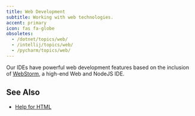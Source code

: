 ```yaml
---
title: Web Development
subtitle: Working with web technologies.
accent: primary
icon: fas fa-globe
obsoletes:
  - /dotnet/topics/web/
  - /intellij/topics/web/
  - /pycharm/topics/web/
---
```


Our IDEs have powerful web development features based on the inclusion
of [WebStorm](https://www.jetbrains.com/webstorm/), a high-end Web and NodeJS IDE.

## See Also

- [Help for HTML](https://www.jetbrains.com/help/idea/editing-html-files.html)
